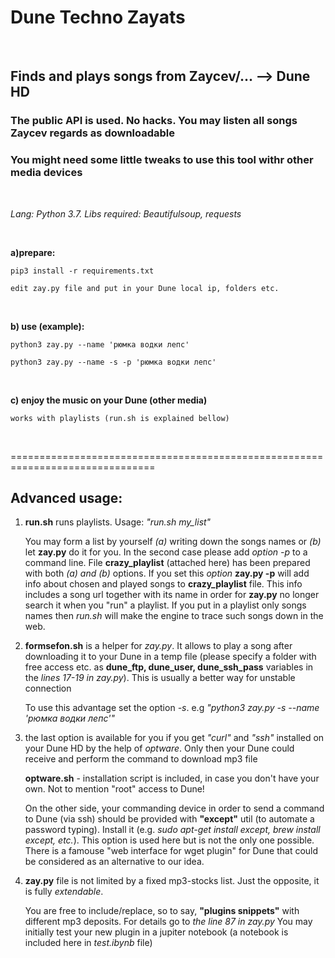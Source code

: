 # Dune Techno Zayats

&nbsp;

## Finds and plays songs from Zaycev/... --> Dune HD 

### The public API is used. No hacks. You may listen all songs Zaycev regards as downloadable

### You might need some little tweaks to use this tool withr other media devices

&nbsp;
&nbsp;

*Lang: Python 3.7. Libs required: Beautifulsoup, requests*

&nbsp;
&nbsp;

**a)prepare:**

    pip3 install -r requirements.txt

    edit zay.py file and put in your Dune local ip, folders etc.

&nbsp;

**b) use (example):**

    python3 zay.py --name 'рюмка водки лепс'

    python3 zay.py --name -s -p 'рюмка водки лепс'

&nbsp;

**c) enjoy the music on your Dune (other media)**

    works with playlists (run.sh is explained bellow)

&nbsp;
&nbsp;

===============================================================================

## Advanced usage:

1) **run.sh** runs playlists. Usage: *"run.sh my_list"*

   You may form a list by yourself *(a)* writing down the songs names or *(b)* let **zay.py** 
   do it for you. In the second case please add *option -p* to a command line. File **crazy_playlist** 
   (attached here) has been prepared with both *(a) and (b)* options. If you set this *option* 
   **zay.py -p** will add info about chosen and played songs to **crazy_playlist** file. This info 
   includes a song url together with its name in order for **zay.py** no longer search it when you "run" a playlist.
   If you put in a playlist only songs names then *run.sh* will make the engine to trace such songs down in the web.

2) **formsefon.sh** is a helper for *zay.py*. It allows to play a song after downloading it 
to your Dune in a temp file (please specify a folder with free access etc. as **dune_ftp,
dune_user, dune_ssh_pass** variables in the *lines 17-19 in zay.py*). This is usually a better way for unstable connection

   To use this advantage set the option *-s*. e.g *"python3 zay.py -s --name 'рюмка водки лепс'"*

3) the last option is available for you if you get *"curl"* and *"ssh"* installed on your Dune HD by the help of *optware*. Only then your Dune could receive and perform the command to download mp3 file

   **optware.sh** - installation script is included, in case you don't have your own. Not to mention "root" access to Dune! 

   On the other side, your commanding device in order to send a command to Dune (via ssh) should be provided with 
   **"except"** util (to automate a password typing). Install it (e.g. *sudo apt-get install except, brew install except, 
   etc.*). This option is used here but is not the only one possible. There is a famouse "web interface for wget plugin" 
   for Dune that could be considered as an alternative to our idea.

4) **zay.py** file is not limited by a fixed mp3-stocks list. Just the opposite, it is fully *extendable*.

   You are free to include/replace, so to say, **"plugins snippets"** with different mp3 deposits. For details go to *the line 87 in zay.py*
   You may initially test your new plugin in a jupiter notebook (a notebook is included here in  *test.ibynb* file)
